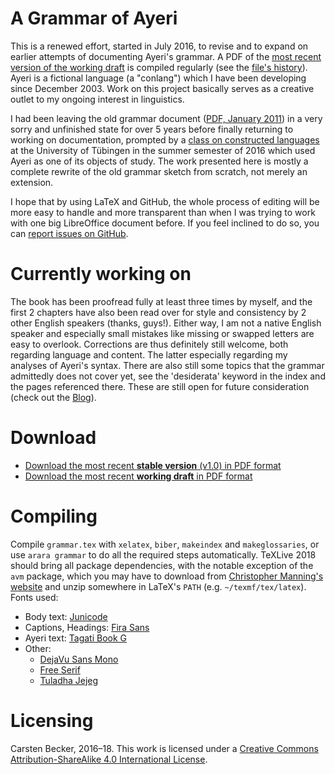 A Grammar of Ayeri
==================

This is a renewed effort, started in July 2016, to revise and to expand on earlier attempts of documenting Ayeri's grammar. A PDF of the [most recent version of the working draft](https://rawgit.com/carbeck/ayerigrammar/master/grammar.pdf) is compiled regularly (see the [file's history](https://github.com/carbeck/ayerigrammar/commits/master/grammar.pdf)). Ayeri is a fictional language (a "conlang") which I have been developing since December 2003. Work on this project basically serves as a creative outlet to my ongoing interest in linguistics.

I had been leaving the old grammar document ([PDF, January 2011](https://rawgit.com/carbeck/ayerigrammar/master/misc/ayeri_grammar_2011.pdf)) in a very sorry and unfinished state for over 5 years before finally returning to working on documentation, prompted by a [class on constructed languages](http://www.sfs.uni-tuebingen.de/~abuch/16ss/conlang.html) at the University of Tübingen in the summer semester of 2016 which used Ayeri as one of its objects of study. The work presented here is mostly a complete rewrite of the old grammar sketch from scratch, not merely an extension.

I hope that by using LaTeX and GitHub, the whole process of editing will be more easy to handle and more transparent than when I was trying to work with one big LibreOffice document before. If you feel inclined to do so, you can [report issues on GitHub](https://github.com/carbeck/ayerigrammar/issues).

Currently working on
====================

The book has been proofread fully at least three times by myself, and the first 2 chapters have also been read over for style and consistency by 2 other English speakers (thanks, guys!). Either way, I am not a native English speaker and especially small mistakes like missing or swapped letters are easy to overlook. Corrections are thus definitely still welcome, both regarding language and content. The latter especially regarding my analyses of Ayeri's syntax. There are also still some topics that the grammar admittedly does not cover yet, see the 'desiderata' keyword in the index and the pages referenced there. These are still open for future consideration (check out the [Blog](https://ayeri.de/blog)).

Download
========

* [Download the most recent **stable version** (v1.0) in PDF format](https://github.com/carbeck/ayerigrammar/releases/download/v1.0/ayeri-grammar-20181001.pdf)
* [Download the most recent **working draft** in PDF format](https://rawgit.com/carbeck/ayerigrammar/master/grammar.pdf)

<!--
Print on Demand
===============

* You can also [buy a full-fledged on-demand **print edition** of the book from Lulu.com]() or your favorite bookseller. This corresponds to v1.0 as hosted on GitHub.
-->

Compiling
=========

Compile `grammar.tex` with `xelatex`, `biber`, `makeindex` and `makeglossaries`, or use `arara grammar` to do all the required steps automatically. 
TeXLive 2018 should bring all package dependencies, with the notable exception of the `avm` package, which you may have to download from [Christopher Manning's website](http://nlp.stanford.edu/manning/tex/) and unzip somewhere in LaTeX's `PATH` (e.g. `~/texmf/tex/latex`). Fonts used:

* Body text: [Junicode](http://junicode.sourceforge.net/)
* Captions, Headings: [Fira Sans](https://carrois.com/typefaces/FiraSans/)
* Ayeri text: [Tagati Book G](https://github.com/carbeck/tagatibookg)
* Other:
  * [DejaVu Sans Mono](http://dejavu-fonts.org/)
  * [Free Serif](https://www.gnu.org/software/freefont/)
  * [Tuladha Jejeg](https://sites.google.com/site/jawaunicode/main-page)

Licensing
=========

Carsten Becker, 2016–18. This work is licensed under a [Creative Commons Attribution-ShareAlike 4.0 International License](http://creativecommons.org/licenses/by-sa/4.0/).
